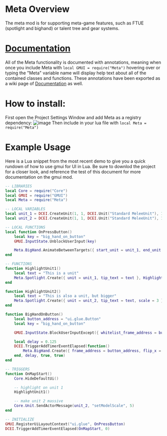 # Meta Overview

The meta mod is for supporting meta-game features, such as FTUE (spotlight and bighand) or talent tree and gear systems.

# [Documentation](Mods-Meta)
All of the Meta functionality is documented with annotations, meaning when once you include Meta with `local GMUI = require("Meta")` hovering over or typing the "Meta" variable name will display help text about all of the contained classes and functions. These annotations have been exported as a wiki page of [Documentation](Mods-Meta) as well.

# How to install:
First open the Project Settings Window and add Meta as a registry dependency:
![image](https://github.com/funovus/editor-wiki/assets/56179268/8683d4bf-65ec-4b9f-ab98-cd1fb2bf7615)
Then include in your lua file with `local Meta = require("Meta")`


# Example Usage

Here is a Lua snippet from the most recent demo to give you a quick rundown of how to use gmui for UI in Lua. Be sure to downlod the project for a closer look, and reference the test of this document for more documentation on the gmui mod. 

```lua
-- LIBRARIES
local Core = require("Core")
local GMUI = require("GMUI")
local Meta = require("Meta")

-- LOCAL VARIABLES
local unit_1 = DCEI.CreateUnit(1, 1, DCEI.Unit("Standard MeleeUnit"), 14, 16, 0, -1)
local unit_2 = DCEI.CreateUnit(1, 1, DCEI.Unit("Standard MeleeUnit"), 18, 16, 0, -1)

-- LOCAL FUNCTIONS
local function OnPressButton()
    local key = "big_hand_on_button"
    GMUI.InputState.UnblockUserInput(key)

    Meta.BigHand.AnimateBetweenTargets({ start_unit = unit_1, end_unit = unit_2 })
end

-- FUNCTIONS
function HighlightUnit1()
    local text = "This is a unit"
    Meta.Spotlight.Create({ unit = unit_1, tip_text = text }, HighlightUnit2)
end

function HighlightUnit2()
    local text = "This is also a unit, but bigger"
    Meta.Spotlight.Create({ unit = unit_2, tip_text = text, scale = 3 }, BigHandOnButton)
end

function BigHandOnButton()
    local button_address = "ui.glue.Button"
    local key = "big_hand_on_button"

    GMUI.InputState.BlockUserInputExcept({ whitelist_frame_address = button_address, key = key })

    local delay = 0.125
    DCEI.TriggerAddTimerEventElapsed(function()
        Meta.BigHand.Create({ frame_address = button_address, flip_x = true })
    end, delay, true, true)
end

-- TRIGGERS
function OnMapStart()
    Core.HideDefaultUi()

    -- highlight on unit 1
    HighlightUnit1()

    -- make unit 2 massive
    Core.Unit.SendActorMessage(unit_2, "setModelScale", 5)
end

-- INITIALIZE
GMUI.RegisterUiLayoutContext("ui.glue", OnPressButton)
DCEI.TriggerAddTimerEventElapsed(OnMapStart, 0)
```
